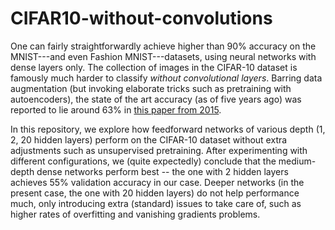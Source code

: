 # CIFAR10-without-convolutions

One can fairly straightforwardly achieve higher than 90% accuracy on the MNIST---and even Fashion MNIST---datasets, using neural networks with dense layers only. The 
collection of images in the CIFAR-10 dataset is famously much harder to classify *without convolutional layers*. Barring data augmentation (but invoking elaborate
tricks such as pretraining with autoencoders), the state of the art accuracy (as of five years ago) was reported to lie around 63% in [this paper
from 2015](https://arxiv.org/abs/1511.02580). 

In this repository, we explore how feedforward networks of various depth (1, 2, 20 hidden layers) perform on the 
CIFAR-10 dataset without extra adjustments such as unsupervised pretraining. After experimenting with different configurations, we (quite expectedly) conclude that 
the medium-depth dense networks perform best -- the one with 2 hidden layers achieves 55% validation accuracy in our case. Deeper networks (in the present case, the one with 20 hidden layers) do not help performance much, only introducing extra (standard) issues to take care of, such as higher rates of overfitting and vanishing gradients problems. 
